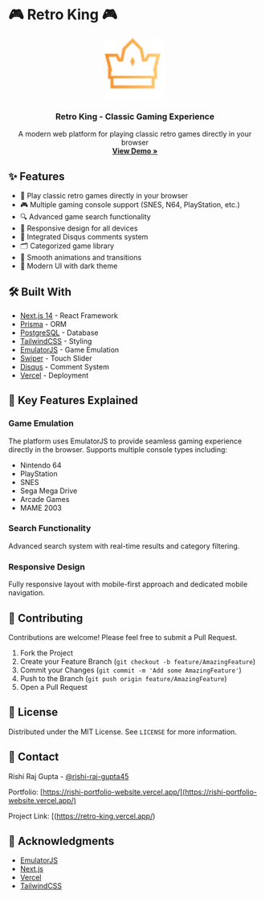 # 🎮 Retro King 🎮

<div align="center">
  <img src="/public/logo.svg" alt="Retro King Logo" width="120" />
  <h3 align="center">Retro King - Classic Gaming Experience</h3>
  <p align="center">
    A modern web platform for playing classic retro games directly in your browser
    <br />
    <a href="https://retro-king.vercel.app"><strong>View Demo »</strong></a>
    <br />
   
  </p>
</div>

## ✨ Features

- 🎯 Play classic retro games directly in your browser
- 🎮 Multiple gaming console support (SNES, N64, PlayStation, etc.)
- 🔍 Advanced game search functionality
- 📱 Responsive design for all devices
- 💬 Integrated Disqus comments system
- 🗂️ Categorized game library
- 🌊 Smooth animations and transitions
- 🎨 Modern UI with dark theme

## 🛠️ Built With

- [Next.js 14](https://nextjs.org/) - React Framework
- [Prisma](https://www.prisma.io/) - ORM
- [PostgreSQL](https://www.postgresql.org/) - Database
- [TailwindCSS](https://tailwindcss.com/) - Styling
- [EmulatorJS](https://emulatorjs.org/) - Game Emulation
- [Swiper](https://swiperjs.com/) - Touch Slider
- [Disqus](https://disqus.com/) - Comment System
- [Vercel](https://vercel.com) - Deployment

## 🎯 Key Features Explained

### Game Emulation

The platform uses EmulatorJS to provide seamless gaming experience directly in the browser. Supports multiple console types including:

- Nintendo 64
- PlayStation
- SNES
- Sega Mega Drive
- Arcade Games
- MAME 2003

### Search Functionality

Advanced search system with real-time results and category filtering.

### Responsive Design

Fully responsive layout with mobile-first approach and dedicated mobile navigation.

## 🤝 Contributing

Contributions are welcome! Please feel free to submit a Pull Request.

1. Fork the Project
2. Create your Feature Branch (`git checkout -b feature/AmazingFeature`)
3. Commit your Changes (`git commit -m 'Add some AmazingFeature'`)
4. Push to the Branch (`git push origin feature/AmazingFeature`)
5. Open a Pull Request

## 📝 License

Distributed under the MIT License. See `LICENSE` for more information.

## 👤 Contact

Rishi Raj Gupta - [@rishi-raj-gupta45](https://www.linkedin.com/in/rishi-raj-gupta45/)

Portfolio: [https://rishi-portfolio-website.vercel.app/](https://rishi-portfolio-website.vercel.app/)

Project Link: [(https://retro-king.vercel.app/)

## 🙏 Acknowledgments

- [EmulatorJS](https://emulatorjs.org/)
- [Next.js](https://nextjs.org/)
- [Vercel](https://vercel.com)
- [TailwindCSS](https://tailwindcss.com/)

